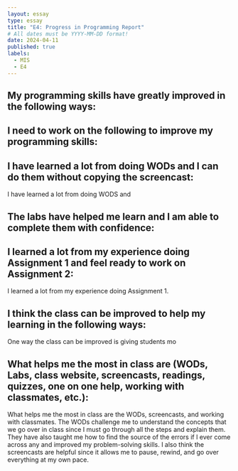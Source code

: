 ```yaml
---
layout: essay
type: essay
title: "E4: Progress in Programming Report"
# All dates must be YYYY-MM-DD format!
date: 2024-04-11
published: true
labels:
  - MIS
  - E4
---
```


## My programming skills have greatly improved in the following ways:
   

## I need to work on the following to improve my programming skills:

  
## I have learned a lot from doing WODs and I can do them without copying the screencast:

  I have learned a lot from doing WODS and
  
## The labs have helped me learn and I am able to complete them with confidence:

   

## I learned a lot from my experience doing Assignment 1 and feel ready to work on Assignment 2:

  I learned a lot from my experience doing Assignment 1. 

## I think the class can be improved to help my learning in the following ways:

  One way the class can be improved is giving students mo

## What helps me the most in class are (WODs, Labs, class website, screencasts, readings, quizzes, one on one help, working with classmates, etc.):

   What helps me the most in class are the WODs, screencasts, and working with classmates. The WODs challenge me to understand the concepts that we go over in class since I must go through all the steps and explain them. They have also taught me how to find the source of the errors if I ever come across any and improved my problem-solving skills. I also think the screencasts are helpful since it allows me to pause, rewind, and go over everything at my own pace. 
